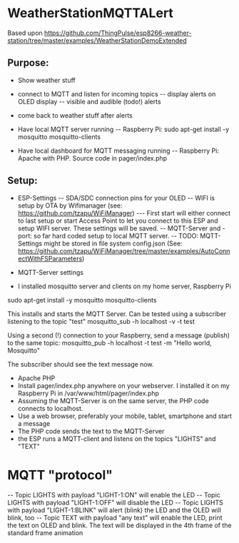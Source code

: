 # WeatherStationMQTTALert

Based upon https://github.com/ThingPulse/esp8266-weather-station/tree/master/examples/WeatherStationDemoExtended

## Purpose: 
- Show weather stuff
- connect to MQTT and listen for incoming topics
-- display alerts on OLED display
-- visible and audible (todo!) alerts
- come back to weather stuff after alerts

- Have local MQTT server running 
-- Raspberry Pi: sudo apt-get install -y mosquitto mosquitto-clients

- Have local dashboard for MQTT messaging running
-- Raspberry Pi: Apache with PHP. Source code in pager/index.php

## Setup:
- ESP-Settings
-- SDA/SDC connection pins for your OLED
-- WIFI is setup by OTA by Wifimanager (see: https://github.com/tzapu/WiFiManager)
--- First start will either connect to last setup or start Access Point to let you connect to this ESP and setup WIFI server. These settings will be saved.
-- MQTT-Server and -port: so far hard coded setup to local MQTT server. 
-- TODO: MQTT-Settings might be stored in file system config.json (See: https://github.com/tzapu/WiFiManager/tree/master/examples/AutoConnectWithFSParameters)

- MQTT-Server settings
- I installed mosquitto server and clients on my home server, Raspberry Pi

sudo apt-get install -y mosquitto mosquitto-clients

This installs and starts the MQTT Server. Can be tested using a subscriber listening to the topic "test"
mosquitto_sub -h localhost -v -t test

Using a second (!) connection to your Raspberry, send a message (publish) to the same topic:
mosquitto_pub -h localhost -t test -m "Hello world, Mosquitto"

The subscriber should see the text message now.

- Apache PHP
- Install pager/index.php anywhere on your webserver. I installed it on my Raspberry Pi in /var/www/html/pager/index.php
- Assuming the MQTT-Server is on the same server, the PHP code connects to localhost.
- Use a web browser, preferably your mobile, tablet, smartphone and start a message 
- The PHP code sends the text to the MQTT-Server
- the ESP runs a MQTT-client and listens on the topics "LIGHTS" and "TEXT"

# MQTT "protocol"
-- Topic LIGHTS with payload "LIGHT-1:ON" will enable the LED
-- Topic LIGHTS with payload "LIGHT-1:OFF" will disable the LED
-- Topic LIGHTS with payload "LIGHT-1:BLINK" will alert (blink) the LED and the OLED will blink, too
-- Topic TEXT with payload "any text" will enable the LED, print the text on OLED and blink. The text will be displayed in the 4th frame of the standard frame animation


